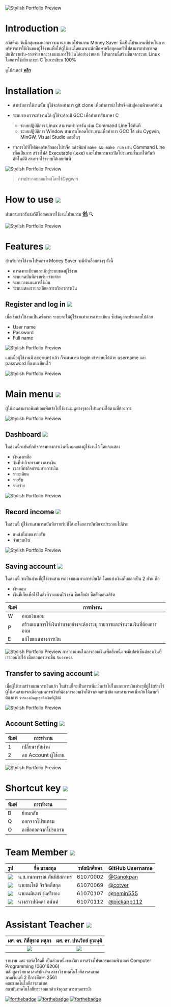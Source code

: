 ![Stylish Portfolio Preview](https://github.com/cotver/money-saver_compro/blob/master/img/head.png?raw=true)

#  Introduction ![](img/introo.png)
สวัสดีค่ะ วันนี้กลุ่มของพวกเราจะมานำเสนอโปรแกรม Money Saver ซึ่งเป็นโปรแกรมที่ช่วยในการบริหารการใช้เงินของผู้ใช้งานเพื่อให้ผู้ใช้งานโดยเฉพาะนักศึกษาหรือบุคคลทั่วไปสามารถทำการจดบันทึกรายรับ-รายจ่าย และวางแผนการใช้เงินได้อย่างง่ายดาย โปรแกรมนี้สร้างขื้นจากระบบ Linux โดยการใช้เพียงภาษา C ในการเขียน 100%

ดูโปสเตอร์ **[คลิก](https://github.com/cotver/money-saver_compro/blob/master/img/Poster.pdf)**
#  Installation ![](img/installlll.png)
* สำหรับการใช้งานนั้น ผู้ใช้จะต้องทำการ git clone เพื่อทำการนำโปรเจ็คเข้าสู่คอมพิวเตอร์ก่อน

* ระบบของเราจะทำงานได้ ผู้ใช้จะต้องมี GCC เพื่อทำการรันภาษา C
   * ระบบปฏิบัติการ Linux สามารถทำการรัน ผ่าน Command Line ได้ทันที
   * ระบบปฏิบัติการ Window สามารถโหลดโปรแกรมเพื่อทำการ GCC ได้ เช่น Cygwin, MinGW, Visual Studio และอื่นๆ

* ทำการไปที่โฟล์เดอร์หลักของโปรเจ็ค แล้วพิมพ์ `make && make run` ผ่าน Command Line เพื่อเป็นการ สร้างไฟล์ Executable (.exe) และโปรแกรมจะเปิดโปรแกรมขื้นมาให้ทันทีอัตโนมัติ สามารถใช้ระบบได้เลยทันที

![Stylish Portfolio Preview](https://github.com/cotver/money-saver_compro/blob/master/img/run.png)
> ภาพประกอบคอมไพล์โดยใช้Cygwin

# How to use ![](img/how.png)
ท่านสามารถรับชมวิดีโอสอนการใช้งานโปรแกรม **[ที่นี่](https://www.youtube.com/watch?v=NtKG8CkagG8)** 	:mag:


![Stylish Portfolio Preview](https://github.com/cotver/money-saver_compro/blob/master/img/pro.png)

# Features ![](img/featuree.png)
สำหรับการใช้งานโปรแกรม Money Saver จะมีตัวเลือกต่างๆ ดังนี้
* การลงทะเบียนและเข้าสู่ระบบของผู้ใช้งาน
* ระบบจดบันทึกรายรับ-รายจ่าย
* ระบบวางแผนการใช้เงิน
* ระบบแสดงรายละเอียดการบริหารการเงิน

## Register and log in ![](img/loginnn.png)
เมื่อเริ่มเข้าใช้งานเป็นครั้งแรก ระบบจะให้ผู้ใช้งานทำการลงทะเบียน ซึ่งข้อมูลจะประกอบไปด้วย
 * User name
 * Password
 * Full name
 
 
![Stylish Portfolio Preview](https://github.com/cotver/money-saver_compro/blob/master/img/regis.gif)


และเมื่อผู้ใช้งานมี account แล้ว ก็จะสามารถ login เข้าระบบได้ด้วย username และ password ที่ลงทะเบียนไว้

![Stylish Portfolio Preview](https://github.com/cotver/money-saver_compro/blob/master/img/login.gif)


# Main menu ![](img/Help.png)
ผู้ใช้งานสามารถพิมพ์เลขเพื่อเข้าไปใช้งานเมนูต่างๆของโปรแกรมได้ตามที่ต้องการ

![Stylish Portfolio Preview](https://github.com/cotver/money-saver_compro/blob/master/img/menu.png)



## Dashboard ![](img/Help.png)

ในส่วนนี้จะบันทึกกิจกรรมทางการเงินทั้งหมดของผู้ใช้งานไว้ โดยจะแสดง

* เงินคงเหลือ
* วันที่ทำกิจกรรมทางการเงิน
* เวลาที่ทำกิจกรรมทางการเงิน
* รายะเอียด
* รายรับ
* รายจ่าย

![Stylish Portfolio Preview](https://github.com/cotver/money-saver_compro/blob/master/img/record.png)

##  Record income ![](img/Help.png)
ในส่วนนี้ ผู้ใช้งานสามารถบันทึกรายรับที่ได้มาโดยการบันทึกจะประกอบไปด้วย
* แหล่งที่มาของรายรับ
* จำนวนเงิน

![Stylish Portfolio Preview](https://github.com/cotver/money-saver_compro/blob/master/img/new.gif)


##  Saving account ![](img/Help.png)
ในส่วนนี้ จะเป็นส่วนที่ผู้ใช้งานสามารถวางแผนทางการเงินได้ โดยแบ่งเงินเก็บออกเป็น 2 ส่วน คือ
* เงินออม
* เงินที่เก็บเพื่อใช้ในสิ่งที่วางแผนไว้ เช่น ซื้อเสื้อผ้า ซื้อตั๋วคอนเสิร์ต

| พิมพ์ | การทำงาน |
| ---| -----|
| W | ออมเงินออม |
| P | สร้างแผนการใช้เงินทำบางอย่างจะต้องระบุ รายการและจำนวนเงินที่ต้องการออม |
| E | แก้ไขแผนทางการเงิน |

![Stylish Portfolio Preview](https://github.com/cotver/money-saver_compro/blob/master/img/plan.png)
การวางแผนในการออมเงินเพื่อสิ่งหนึ่ง จะมีเปอร์เซ็นต์ของเงินที่เราออมไปได้ เมื่อออมครบจะขึ้น `Success`


##  Transfer to saving account ![](img/Help.png)
เมื่อผู้ใช้งานสร้างแผนการเงินแล้ว ในส่วนนี้จะเป็นการเพิ่มเงินเข้าไปในแผนการเงินต่างๆที่ผู้ใช้สร้างไว้<br>
ผู้ใช้งานสามารถเลือกแผนการเงินที่ต้องการออมเงินได้จากเลขหน้าข้อ และสามารถเพิ่มเงินได้ตามที่ต้องการ `จำกัดวงเงินสูงสุดคือเงินที่ผู้ใช้มี`

![Stylish Portfolio Preview](https://github.com/cotver/money-saver_compro/blob/master/img/deposit.png)

##  Account Setting ![](img/Help.png)

| พิมพ์ | การทำงาน |
| ---| -----|
| 1 | เปลี่ยนรหัสผ่าน |
| 2 | ลบ Account ผู้ใช้งาน |

![Stylish Portfolio Preview](https://github.com/cotver/money-saver_compro/blob/master/img/account.png)

#  Shortcut key ![](img/Help.png)
| พิมพ์ | การทำงาน |
| --| -----|
| B | ย้อนกลับ |
| Q | ออกจากโปรแกรม |
| O | ลงชื่อออกจากโปรแกรม |


#  Team Member ![](img/teamm.png)
| รูป| ชื่อ นามสกุล | รหัสนักศึกษา | GitHub Username |
| --| -----| -----| -----|
| ![](https://github.com/cotver/money-saver_compro/blob/master/img/gloy.jpg) | น.ส.กนกพรรณ ตันนิธิสถาพร | 61070002 |[@Ganokpan](https://github.com/Ganokpan)
| ![](https://github.com/cotver/money-saver_compro/blob/master/img/boy.jpg) | นายธนโชติ จิรกิตติ์สกุล | 61070069 |[@cotver](https://github.com/cotver)
| ![](https://github.com/cotver/money-saver_compro/blob/master/img/517.jpg) | นายเนมินทร์ รุ่งศรีทอง | 61070107 |[@nemin555](https://github.com/nemin555)
| ![](https://github.com/cotver/money-saver_compro/blob/master/img/ploy.jpg) | นางสาวปนัดดา อนันต์ | 61070112 |[@pickapp112](https://github.com/pickapp112)


#  Assistant Teacher ![](img/teacherr.png)
|ผศ. ดร. กิติ์สุชาต พสุภา|ผศ. ดร. ปานวิทย์ ธุวะนุติ|
|:-:|:-:|
|![](img/Aj.%20Oong.png)|![](https://github.com/cotver/money-saver_compro/blob/master/img/Aj.panwit.jpg)|

รายงาน และ ซอร์สโค้ดนี้ เป็นส่วนหนึ่งของวิชา การสร้างโปรแกรมคอมพิวเตอร์ Computer Programming (06016206)<br>
หลักสูตรวิทยาศาสตร์บัณฑิต สาขาวิชาเทคโนโลยีสารสนเทศ<br>
ภาคเรียนที่ 2 ปีการศึกษา 2561<br>
คณะเทคโนโลยีสารสนเทศ<br>
สถาบันเทคโนโลยีพระจอมเกล้าเจ้าคุณทหารลาดกระบัง<br>


[![forthebadge](https://forthebadge.com/images/badges/makes-people-smile.svg)](https://forthebadge.com)
[![forthebadge](https://forthebadge.com/images/badges/made-with-c.svg)](https://forthebadge.com)
[![forthebadge](https://forthebadge.com/images/badges/made-with-c-plus-plus.svg)](https://forthebadge.com)

